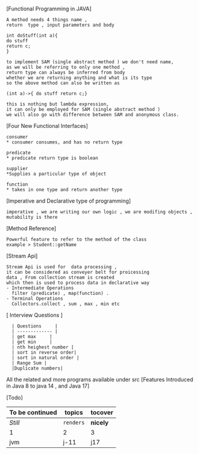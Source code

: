 [Functional Programming in JAVA]

    A method needs 4 things name ,
    return  type , input parameters and body

    int doStuff(int a){ 
    do stuff 
    return c; 
    }

    to implement SAM (single abstract method ) we don't need name,
    as we will be referring to only one method ,
    return type can always be inferred from body
    whether we are returning anything and what is its type
    so the above method can also be written as

    (int a)->{ do stuff return c;}

    this is nothing but lambda expression,
    it can only be employed for SAM (single abstract method )
    we will also go with difference between SAM and anonymous class.

[Four New Functional Interfaces]

    consumer
    * consumer consumes, and has no return type

    predicate
    * predicate return type is boolean

    supplier 
    *Supplies a particular type of object

    function
    * takes in one type and return another type

   


[Imperative and Declarative type of programming]

    imperative , we are writing our own logic , we are modifing objects , mutability is there 

   
[Method Reference]

    Powerful feature to refer to the method of the class
    example > Student::getName

[Stream Api]

    Stream Api is used for  data processing , 
    it can be considered as conveyer belt for proicessing 
    data , From collection stream is created 
    which then is used to process data in declarative way 
    - Intermediate Operations
      filter (predicate) , map(function) .
    - Terminal Operations
      Collectors.collect , sum , max , min etc

[ Interview Questions ]

      | Questions     | 
      | ------------- |
      | get max     | 
      | get min     | 
      | nth heighest number |
      | sort in reverse order|
      | sort in natural order |
      | Range Sum |
      |Duplicate numbers|

All the related and more programs available under src
[Features Introduced in Java 8 to java 14 , and Java 17]

[Todo]

To be continued | topics    | tocover
--- |-----------| ---
*Still* | `renders` | **nicely**
1 | 2         | 3
jvm| j-11      |j17


      